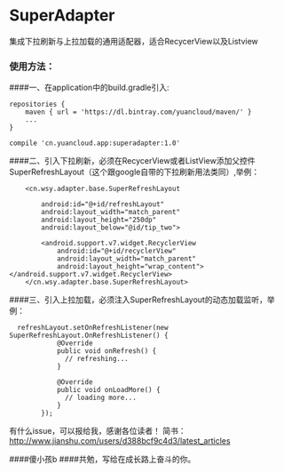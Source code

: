 # SuperAdapter
集成下拉刷新与上拉加载的通用适配器，适合RecycerView以及Listview

### 使用方法：
####一、在application中的build.gradle引入:
````
repositories {
    maven { url = 'https://dl.bintray.com/yuancloud/maven/' }
    ...
}

compile 'cn.yuancloud.app:superadapter:1.0'
````

####二、引入下拉刷新，必须在RecycerView或者ListView添加父控件SuperRefreshLayout（这个跟google自带的下拉刷新用法类同）,举例：

````
    <cn.wsy.adapter.base.SuperRefreshLayout

        android:id="@+id/refreshLayout"
        android:layout_width="match_parent"
        android:layout_height="250dp"
        android:layout_below="@id/tip_two">

        <android.support.v7.widget.RecyclerView
            android:id="@+id/recyclerView"
            android:layout_width="match_parent"
            android:layout_height="wrap_content"></android.support.v7.widget.RecyclerView>
    </cn.wsy.adapter.base.SuperRefreshLayout>
````

####三、引入上拉加载，必须注入SuperRefreshLayout的动态加载监听，举例：
````
  refreshLayout.setOnRefreshListener(new SuperRefreshLayout.OnRefreshListener() {
            @Override
            public void onRefresh() {
              // refreshing...
            }

            @Override
            public void onLoadMore() {
              // loading more...
            }
        });
````

有什么issue，可以报给我，感谢各位读者！
简书：http://www.jianshu.com/users/d388bcf9c4d3/latest_articles

####傻小孩b 
####共勉，写给在成长路上奋斗的你。
